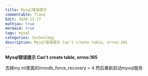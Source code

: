 ```yaml
---
title: Mysql错误提示
commentable: flase
Edit: 2020-11-17
mathjax: true
mermaid: true
tags: mysql
categories: technology
description: Mysql错误提示 Can‘t create table, errno:165
---
```


**Mysql错误提示 Can't create table, errno:165**

去掉my.ini里面的innodb_force_recovery = 4 然后重新启动mysql服务